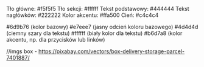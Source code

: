 Tło główne: #f5f5f5
Tło sekcji: #ffffff
Tekst podstawowy: #444444
Tekst nagłówków: #222222
Kolor akcentu: #ffa500
Cień: #c4c4c4


#6d9b76 (kolor bazowy)
#e7eee7 (jasny odcień koloru bazowego)
#4d4d4d (ciemny szary dla tekstu)
#ffffff (biały kolor dla tekstu)
#b6d7a8 (kolor akcentu, np. dla przycisków lub linków)


//imgs
box - https://pixabay.com/vectors/box-delivery-storage-parcel-7401887/